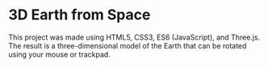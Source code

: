 # 3D Earth from Space
This project was made using HTML5, CSS3, ES6 (JavaScript), and Three.js.
The result is a three-dimensional model of the Earth that can be rotated using your mouse or trackpad. 
